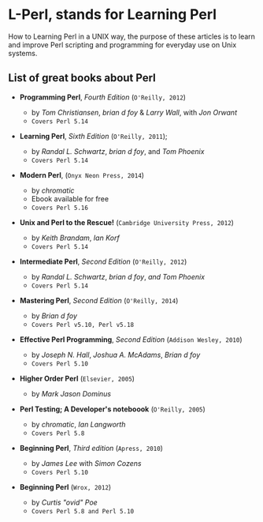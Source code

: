 # L-Perl, stands for Learning Perl

How to Learning Perl in a UNIX way, the purpose of these articles is to
learn and improve Perl scripting and programming for everyday use on Unix 
systems.

## List of great books about Perl

* **Programming Perl**, *Fourth Edition* (``O'Reilly, 2012``)
  * by *Tom Christiansen*, *brian d foy* & *Larry Wall*, with *Jon Orwant*
  - ``Covers Perl 5.14``

* **Learning Perl**, *Sixth Edition* (``O'Reilly, 2011``);
  * by *Randal L. Schwartz*, *brian d foy*, and *Tom Phoenix*
  * ``Covers Perl 5.14``

* **Modern Perl**, (``Onyx Neon Press, 2014``)
  * by *chromatic*
  * Ebook available for free
  * ``Covers Perl 5.16``

* **Unix and Perl to the Rescue!** (`Cambridge University Press, 2012`)
  * by *Keith Brandam*, *Ian Korf*
  * `Covers Perl 5.14`

* **Intermediate Perl**, *Second Edition* (`O'Reilly, 2012`)
  * by *Randal L. Schwartz*, *brian d foy*, *and Tom Phoenix*
  * `Covers Perl 5.14`

* **Mastering Perl**, *Second Edition* (`O'Reilly, 2014`)
  * by *Brian d foy*
  * `Covers Perl v5.10, Perl v5.18`

* **Effective Perl Programming**, *Second Edition* (`Addison Wesley, 2010`)
  * by *Joseph N. Hall*, *Joshua A. McAdams*, *Brian d foy*
  * `Covers Perl 5.10`

* **Higher Order Perl** (`Elsevier, 2005`)
  * by *Mark Jason Dominus*

* **Perl Testing; A Developer's noteboook** (`O'Reilly, 2005`)
  * by *chromatic*, *Ian Langworth*
  * `Covers Perl 5.8`

* **Beginning Perl**, *Third edition* (`Apress, 2010`)
  * by *James Lee* with *Simon Cozens*
  * `Covers Perl 5.10`

* **Beginning Perl** (`Wrox, 2012`)
  * by *Curtis "ovid" Poe*
  * `Covers Perl 5.8 and Perl 5.10`
